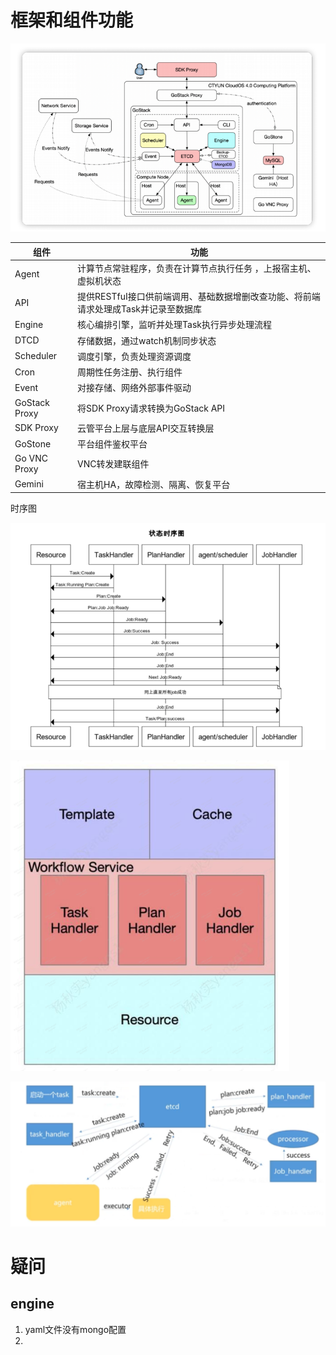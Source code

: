 # 框架和组件功能

![AgAAMBUoAXPt5c7EdR5OK5Tvg9nbQxeO](assets/AgAAMBUoAXPt5c7EdR5OK5Tvg9nbQxeO.png)

| 组件          | 功能                                                         |
| ------------- | ------------------------------------------------------------ |
| Agent         | 计算节点常驻程序，负责在计算节点执行任务 ，上报宿主机、虚拟机状态 |
| API           | 提供RESTfuI接口供前端调用、基础数据增删改查功能、将前端请求处理成Task并记录至数据库 |
| Engine        | 核心编排引擎，监听并处理Task执行异步处理流程                 |
| DTCD          | 存储数据，通过watch机制同步状态                              |
| Scheduler     | 调度引擎，负责处理资源调度                                   |
| Cron          | 周期性任务注册、执行组件                                     |
| Event         | 对接存储、网络外部事件驱动                                   |
| GoStack Proxy | 将SDK Proxy请求转换为GoStack API                             |
| SDK Proxy     | 云管平台上层与底层API交互转换层                              |
| GoStone       | 平台组件鉴权平台                                             |
| Go VNC Proxy  | VNC转发建联组件                                              |
| Gemini        | 宿主机HA，故障检测、隔离、恢复平台                           |

时序图

![AgAAMBUoAXOF5m3zyM1JRZCrIzeNylj8](assets/AgAAMBUoAXOF5m3zyM1JRZCrIzeNylj8.png)

<img src="assets/AgAAMBUoAXMbRp-uue9Kw6MixBrhyUCW.png" alt="AgAAMBUoAXMbRp-uue9Kw6MixBrhyUCW" style="zoom:67%;" />

![image-20241120174806266](assets/image-20241120174806266.png)

# 疑问

## engine

1. yaml文件没有mongo配置
2. 